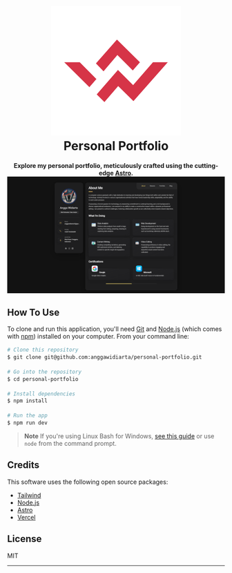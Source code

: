 
<h1 align="center">

<img title="portfolio"  alt="main-photo" src="public/main-logo.svg" width=300>
  <br>
    Personal Portfolio
  <br>
</h1>

<h4 align="center">Explore my personal portfolio, meticulously crafted using the cutting-edge <a href='https://astro.build/' target="_blank">Astro</a>.

<br>

<img title="portfolio"  alt="main-photo" width=650 src="public/screencapture-personal-portfolio-nine-plum-84-vercel-app-2023-12-22-12_45_45.png">

<br>

## How To Use

To clone and run this application, you'll need [Git](https://git-scm.com) and [Node.js](https://nodejs.org/en/download/) (which comes with [npm](http://npmjs.com)) installed on your computer. From your command line:

```bash
# Clone this repository
$ git clone git@github.com:anggawidiarta/personal-portfolio.git

# Go into the repository
$ cd personal-portfolio

# Install dependencies
$ npm install

# Run the app
$ npm run dev
```

> **Note**
> If you're using Linux Bash for Windows, [see this guide](https://www.howtogeek.com/261575/how-to-run-graphical-linux-desktop-applications-from-windows-10s-bash-shell/) or use `node` from the command prompt.

## Credits

This software uses the following open source packages:

* [Tailwind](https://tailwindcss.com/)
* [Node.js](https://nodejs.org/)
* [Astro](https://astro.build)
* [Vercel](http://vercel.com)

## License

MIT

---
